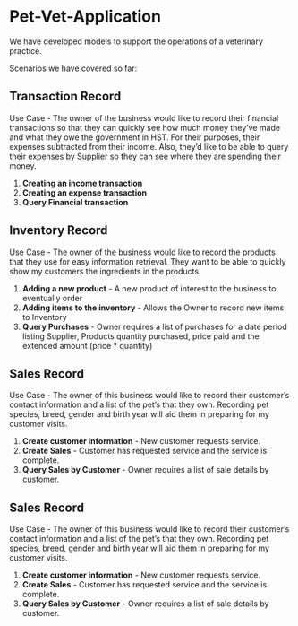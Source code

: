 # Pet-Vet-Application
We have developed models to support the operations of a veterinary practice.

Scenarios we have covered so far:

<h2>Transaction Record</h2>
Use Case - The owner of the business would like to record their financial transactions so that they can quickly see how much money they’ve made and what they owe the government in HST. For their purposes, their expenses subtracted from their income. Also, they’d like to be able to query their expenses by Supplier so they can see where they are spending their money.

1. <b>Creating an income transaction</b>
2. <b>Creating an expense transaction</b>
3. <b>Query Financial transaction</b>

<h2>Inventory Record</h2>
Use Case - The owner of the business would like to record the products that they use for easy information retrieval. They want to be able to quickly show my customers the ingredients in the products. 

1. <b>Adding a new product</b> - A new product of interest to the business to eventually order
2. <b>Adding items to the inventory</b> - Allows the Owner to record new items to Inventory
3. <b>Query Purchases</b> - Owner requires a list of purchases for a date period listing Supplier, Products quantity purchased, price paid and the extended amount (price * quantity)

<h2>Sales Record</h2>
Use Case - The owner of this business would like to record their customer’s contact information and a list of the pet’s that they own. Recording pet species, breed, gender and birth year will aid them in preparing for my customer visits.

1. <b>Create customer information</b> - New customer requests service.
2. <b>Create Sales</b> - Customer has requested service and the service is complete.
3. <b>Query Sales by Customer</b> - Owner requires a list of sale details by customer.

<h2>Sales Record</h2>
Use Case - The owner of this business would like to record their customer’s contact information and a list of the pet’s that they own. Recording pet species, breed, gender and birth year will aid them in preparing for my customer visits.

1. <b>Create customer information</b> - New customer requests service.
2. <b>Create Sales</b> - Customer has requested service and the service is complete.
3. <b>Query Sales by Customer</b> - Owner requires a list of sale details by customer.
